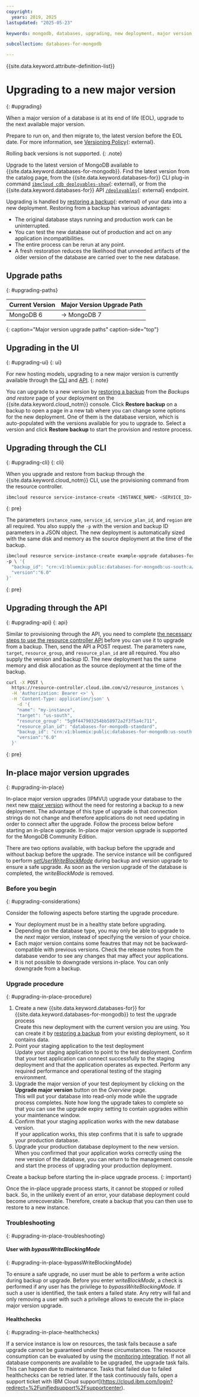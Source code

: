 ```yaml
---
copyright:
  years: 2019, 2025
lastupdated: "2025-05-23"

keywords: mongodb, databases, upgrading, new deployment, major version, upgrade, new instance

subcollection: databases-for-mongodb

---
```


{{site.data.keyword.attribute-definition-list}}

# Upgrading to a new major version
{: #upgrading}

When a major version of a database is at its end of life (EOL), upgrade to the next available major version.

Prepare to run on, and then migrate to, the latest version before the EOL date. For more information, see [Versioning Policy](/docs/cloud-databases?topic=cloud-databases-versioning-policy){: external}.

Rolling back versions is not supported.
{: .note}

Upgrade to the latest version of MongoDB available to {{site.data.keyword.databases-for-mongodb}}. Find the latest version from the catalog page, from the {{site.data.keyword.databases-for}} CLI plug-in command [`ibmcloud cdb deployables-show`](/docs/databases-cli-plugin?topic=databases-cli-plugin-cdb-reference#deployables-show){: external}, or from the {{site.data.keyword.databases-for}} API [`/deployables`](/apidocs/cloud-databases-api/cloud-databases-api-v5#listdeployables){: external} endpoint.

Upgrading is handled by [restoring a backup](/docs/cloud-databases?topic=cloud-databases-dashboard-backups){: external} of your data into a new deployment. Restoring from a backup has various advantages:

- The original database stays running and production work can be uninterrupted.
- You can test the new database out of production and act on any application incompatibilities.
- The entire process can be rerun at any point.
- A fresh restoration reduces the likelihood that unneeded artifacts of the older version of the database are carried over to the new database.

## Upgrade paths
{: #upgrading-paths}

| Current Version |	Major Version Upgrade Path |
| ---- | ----- |
| MongoDB 6 |	-> MongoDB 7 |
{: caption="Major version upgrade paths" caption-side="top"}

## Upgrading in the UI
{: #upgrading-ui}
{: ui}

For new hosting models, upgrading to a new major version is currently available through the [CLI](/docs/databases-for-mongodb?topic=databases-for-mongodb-upgrading&interface=cli) and [API](/docs/databases-for-mongodb?topic=databases-for-mongodb-upgrading&interface=api).
{: note}

You can upgrade to a new version by [restoring a backup](/docs/cloud-databases?topic=cloud-databases-dashboard-backups&interface=ui#restore-backup) from the _Backups and restore_ page of your deployment on the {{site.data.keyword.cloud_notm}} console. Click **Restore backup** on a backup to open a page in a new tab where you can change some options for the new deployment. One of them is the database version, which is auto-populated with the versions available for you to upgrade to. Select a version and click **Restore backup** to start the provision and restore process.

## Upgrading through the CLI
{: #upgrading-cli}
{: cli}

When you upgrade and restore from backup through the {{site.data.keyword.cloud_notm}} CLI, use the provisioning command from the resource controller.

```sh
ibmcloud resource service-instance-create <INSTANCE_NAME> <SERVICE_ID> <SERVICE_PLAN_ID> <REGION>
```
{: pre}

The parameters `instance_name`, `service_id`, `service_plan_id`, and `region` are all required. You also supply the `-p` with the version and backup ID parameters in a JSON object. The new deployment is automatically sized with the same disk and memory as the source deployment at the time of the backup.

```sh
ibmcloud resource service-instance-create example-upgrade databases-for-mongodb standard us-south \
-p \ '{
  "backup_id": "crn:v1:bluemix:public:databases-for-mongodb:us-south:a/54e8ffe85dcedf470db5b5ee6ac4a8d8:1b8f53db-fc2d-4e24-8470-f82b15c71717:backup:06392e97-df90-46d8-98e8-cb67e9e0a8e6",
  "version":"6.0"
}'
```
{: pre}

## Upgrading through the API
{: #upgrading-api}
{: api}

Similar to provisioning through the API, you need to complete [the necessary steps to use the resource controller API](/docs/databases-for-mongodb?topic=databases-for-mongodb-provisioning&interface=api#provision-controller-api) before you can use it to upgrade from a backup. Then, send the API a POST request. The parameters `name`, `target`, `resource_group`, and `resource_plan_id` are all required. You also supply the version and backup ID. The new deployment has the same memory and disk allocation as the source deployment at the time of the backup.

```sh
curl -X POST \
  https://resource-controller.cloud.ibm.com/v2/resource_instances \
  -H 'Authorization: Bearer <>' \
  -H 'Content-Type: application/json' \
    -d '{
    "name": "my-instance",
    "target": "us-south",
    "resource_group": "5g9f447903254bb58972a2f3f5a4c711",
    "resource_plan_id": "databases-for-mongodb-standard",
    "backup_id": "crn:v1:bluemix:public:databases-for-mongodb:us-south:a/54e8ffe85dcedf470db5b5ee6ac4a8d8:1b8f53db-fc2d-4e24-8470-f82b15c71717:backup:06392e97-df90-46d8-98e8-cb67e9e0a8e6",
    "version":"6.0"
  }'
```
{: pre}

## In-place major version upgrades
{: #upgrading-in-place}

In-place major version upgrades (IPMVU) upgrade your database to the next new [major version](/docs/databases-for-mongodb?topic=databases-for-mongodb-versioning-policy#version-definitions) without the need for restoring a backup to a new deployment. The advantage of this type of upgrade is that connection strings do not change and therefore applications do not need updating in order to connect after the upgrade. Follow the process below before starting an in-place upgrade. In-place major version upgrade is supported for the MongoDB Community Edition. 

There are two options available, with backup before the upgrade and without backup before the upgrade. The service instance will be configured to perform *[setUserWriteBlockMode](https://www.mongodb.com/docs/manual/reference/command/setUserWriteBlockMode/#mongodb-dbcommand-dbcmd.setUserWriteBlockMode)* during backup and version upgrade to ensure a safe upgrade. As soon as the version upgrade of the database is completed, the *writeBlockMode* is removed.

### Before you begin
{: #upgrading-considerations}

Consider the following aspects before starting the upgrade procedure.

- Your deployment must be in a healthy state before upgrading.
- Depending on the database type, you may only be able to upgrade to the *next* major version, instead of specifying the version of your choice.
- Each major version contains some feautres that may not be backward-compatible with previous versions. Check the release notes from the database vendor to see any changes that may affect your applications.
- It is not possible to downgrade versions in-place. You can only downgrade from a backup.

### Upgrade procedure
{: #upgrading-in-place-procedure}

1. Create a new {{site.data.keyword.databases-for}} for {{site.data.keyword.databases-for-mongodb}} to test the upgrade process <br> Create this new deployment with the current version you are using. You can create it by [restoring a backup]() from your existing deployment, so it contains data.
2. Point your staging application to the test deployment <br> Update your staging application to point to the test deployment. Confirm that your test application can connect successfully to the staging deployment and that the application operates as expected. Perform any required performance and operational testing of the staging environment.
3. Upgrade the major version of your test deployment by clicking on the **Upgrade major version** button on the *Overview* page. <br> This will put your database into read-only mode while the upgrade process completes. Note how long the upgrade takes to complete so that you can use the upgrade expiry setting to contain upgrades within your maintenance window.
4. Confirm that your staging application works with the new database version. <br>   If your application works, this step confirms that it is safe to upgrade your production database.
5. Upgrade your production database deployment to the new version. <br> When you confirmed that your application works correctly using the new version of the database, you can return to the management console and start the process of upgrading your production deployment.

  Create a backup before starting the in-place upgrade process. 
  {: important}

  Once the in-place upgrade process starts, it cannot be stopped or rolled back. So, in the unlikely event of an error, your database deployment could become unrecoverable. Therefore, create a backup that you can then use to restore to a new instance.

### Troubleshooting
{: #upgrading-in-place-troubleshooting}

#### User with *bypassWriteBlockingMode*
{: #upgrading-in-place-bypassWriteBlockingMode}

To ensure a safe upgrade, no user must be able to perform a write action during backup or upgrade. Before you enter *writeBlockMode*, a check is performed if any user has the privilege to *bypassWriteBlockingMode*. If such a user is identified, the task enters a failed state. Any retry will fail and only removing a user with such a privilege allows to execute the in-place major version upgrade.

#### Healthchecks
{: #upgrading-in-place-healthchecks}

If a service instance is low on resources, the task fails because a safe upgrade cannot be guaranteed under these circumstances. The resource consumption can be evaluated by using the [monitoring integration](/docs/databases-for-mongodb?topic=databases-for-mongodb-monitoring&interface=ui). If not all database components are available to be upgraded, the upgrade task fails. This can happen due to maintenance. Tasks that failed due to failed healthchecks can be retried later. If the task continuously fails, open a support ticket with IBM Cloud support](https://cloud.ibm.com/login?redirect=%2Funifiedsupport%2Fsupportcenter).
